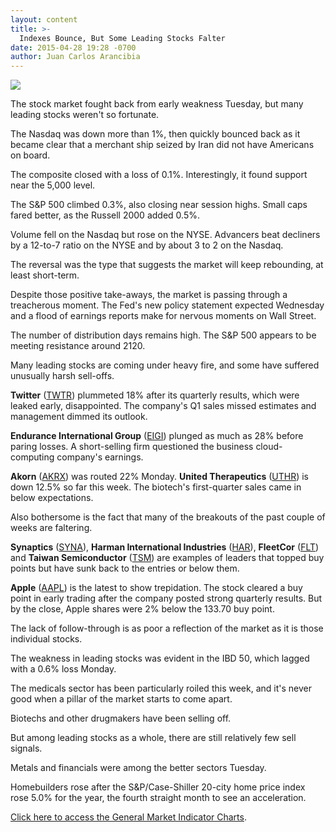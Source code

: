 ```yaml
---
layout: content
title: >-
  Indexes Bounce, But Some Leading Stocks Falter
date: 2015-04-28 19:28 -0700
author: Juan Carlos Arancibia
---
```






![](https://www.investors.com/wp-content/uploads/ibd-migrated-images/MPv_150429_635658314430931987.png)










The stock market fought back from early weakness Tuesday, but many leading stocks weren't so fortunate.


The Nasdaq was down more than 1%, then quickly bounced back as it became clear that a merchant ship seized by Iran did not have Americans on board.


The composite closed with a loss of 0.1%. Interestingly, it found support near the 5,000 level.


The S&P 500 climbed 0.3%, also closing near session highs. Small caps fared better, as the Russell 2000 added 0.5%.


Volume fell on the Nasdaq but rose on the NYSE. Advancers beat decliners by a 12-to-7 ratio on the NYSE and by about 3 to 2 on the Nasdaq.


The reversal was the type that suggests the market will keep rebounding, at least short-term.


Despite those positive take-aways, the market is passing through a treacherous moment. The Fed's new policy statement expected Wednesday and a flood of earnings reports make for nervous moments on Wall Street.


The number of distribution days remains high. The S&P 500 appears to be meeting resistance around 2120.


Many leading stocks are coming under heavy fire, and some have suffered unusually harsh sell-offs.


**Twitter** ([TWTR](https://research.investors.com/quote.aspx?symbol=TWTR)) plummeted 18% after its quarterly results, which were leaked early, disappointed. The company's Q1 sales missed estimates and management dimmed its outlook.


**Endurance International Group** ([EIGI](https://research.investors.com/quote.aspx?symbol=EIGI)) plunged as much as 28% before paring losses. A short-selling firm questioned the business cloud-computing company's earnings.


**Akorn** ([AKRX](https://research.investors.com/quote.aspx?symbol=AKRX)) was routed 22% Monday. **United Therapeutics** ([UTHR](https://research.investors.com/quote.aspx?symbol=UTHR)) is down 12.5% so far this week. The biotech's first-quarter sales came in below expectations.


Also bothersome is the fact that many of the breakouts of the past couple of weeks are faltering.


**Synaptics** ([SYNA](https://research.investors.com/quote.aspx?symbol=SYNA)), **Harman International Industries** ([HAR](https://research.investors.com/quote.aspx?symbol=HAR)), **FleetCor** ([FLT](https://research.investors.com/quote.aspx?symbol=FLT)) and **Taiwan Semiconductor** ([TSM](https://research.investors.com/quote.aspx?symbol=TSM)) are examples of leaders that topped buy points but have sunk back to the entries or below them.


**Apple** ([AAPL](https://research.investors.com/quote.aspx?symbol=AAPL)) is the latest to show trepidation. The stock cleared a buy point in early trading after the company posted strong quarterly results. But by the close, Apple shares were 2% below the 133.70 buy point.


The lack of follow-through is as poor a reflection of the market as it is those individual stocks.


The weakness in leading stocks was evident in the IBD 50, which lagged with a 0.6% loss Monday.


The medicals sector has been particularly roiled this week, and it's never good when a pillar of the market starts to come apart.


Biotechs and other drugmakers have been selling off.


But among leading stocks as a whole, there are still relatively few sell signals.


Metals and financials were among the better sectors Tuesday.


Homebuilders rose after the S&P/Case-Shiller 20-city home price index rose 5.0% for the year, the fourth straight month to see an acceleration.


[Click here to access the General Market Indicator Charts](https://www.investors.com/pdf/GMI_042915.pdf).




